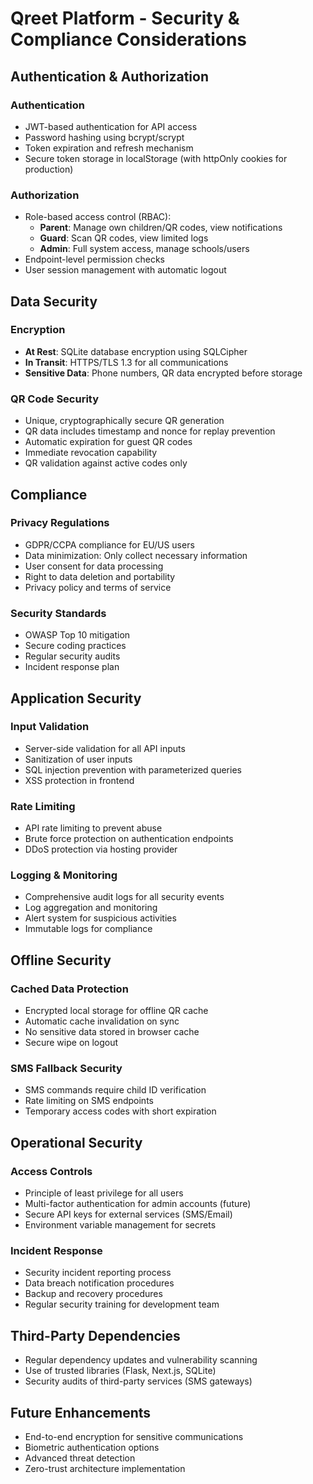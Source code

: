 # Qreet Platform - Security & Compliance Considerations

## Authentication & Authorization

### Authentication
- JWT-based authentication for API access
- Password hashing using bcrypt/scrypt
- Token expiration and refresh mechanism
- Secure token storage in localStorage (with httpOnly cookies for production)

### Authorization
- Role-based access control (RBAC):
  - **Parent**: Manage own children/QR codes, view notifications
  - **Guard**: Scan QR codes, view limited logs
  - **Admin**: Full system access, manage schools/users
- Endpoint-level permission checks
- User session management with automatic logout

## Data Security

### Encryption
- **At Rest**: SQLite database encryption using SQLCipher
- **In Transit**: HTTPS/TLS 1.3 for all communications
- **Sensitive Data**: Phone numbers, QR data encrypted before storage

### QR Code Security
- Unique, cryptographically secure QR generation
- QR data includes timestamp and nonce for replay prevention
- Automatic expiration for guest QR codes
- Immediate revocation capability
- QR validation against active codes only

## Compliance

### Privacy Regulations
- GDPR/CCPA compliance for EU/US users
- Data minimization: Only collect necessary information
- User consent for data processing
- Right to data deletion and portability
- Privacy policy and terms of service

### Security Standards
- OWASP Top 10 mitigation
- Secure coding practices
- Regular security audits
- Incident response plan

## Application Security

### Input Validation
- Server-side validation for all API inputs
- Sanitization of user inputs
- SQL injection prevention with parameterized queries
- XSS protection in frontend

### Rate Limiting
- API rate limiting to prevent abuse
- Brute force protection on authentication endpoints
- DDoS protection via hosting provider

### Logging & Monitoring
- Comprehensive audit logs for all security events
- Log aggregation and monitoring
- Alert system for suspicious activities
- Immutable logs for compliance

## Offline Security

### Cached Data Protection
- Encrypted local storage for offline QR cache
- Automatic cache invalidation on sync
- No sensitive data stored in browser cache
- Secure wipe on logout

### SMS Fallback Security
- SMS commands require child ID verification
- Rate limiting on SMS endpoints
- Temporary access codes with short expiration

## Operational Security

### Access Controls
- Principle of least privilege for all users
- Multi-factor authentication for admin accounts (future)
- Secure API keys for external services (SMS/Email)
- Environment variable management for secrets

### Incident Response
- Security incident reporting process
- Data breach notification procedures
- Backup and recovery procedures
- Regular security training for development team

## Third-Party Dependencies
- Regular dependency updates and vulnerability scanning
- Use of trusted libraries (Flask, Next.js, SQLite)
- Security audits of third-party services (SMS gateways)

## Future Enhancements
- End-to-end encryption for sensitive communications
- Biometric authentication options
- Advanced threat detection
- Zero-trust architecture implementation